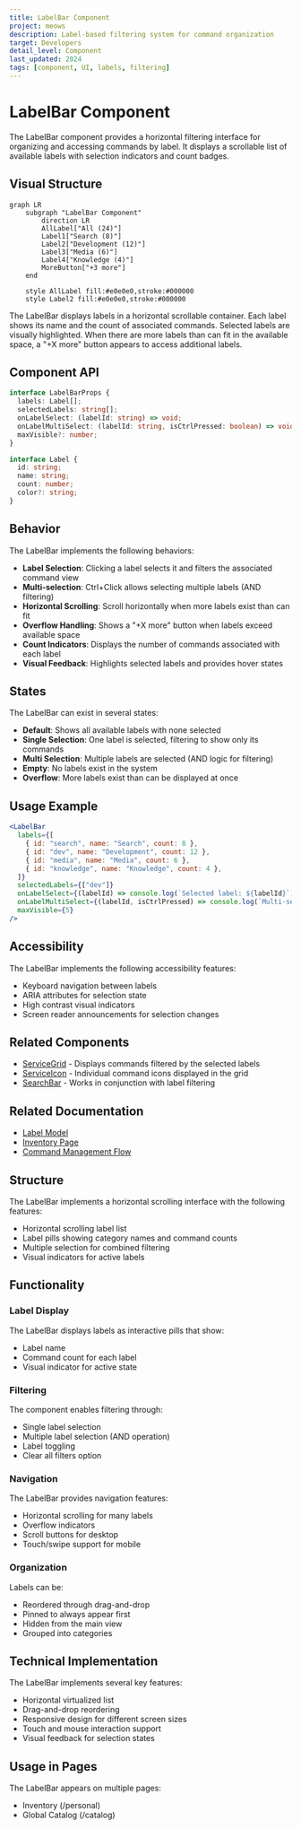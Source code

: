 ```yaml
---
title: LabelBar Component
project: meows
description: Label-based filtering system for command organization
target: Developers
detail_level: Component
last_updated: 2024
tags: [component, UI, labels, filtering]
---
```


# LabelBar Component

The LabelBar component provides a horizontal filtering interface for organizing and accessing commands by label. It displays a scrollable list of available labels with selection indicators and count badges.

## Visual Structure

```mermaid
graph LR
    subgraph "LabelBar Component"
        direction LR
        AllLabel["All (24)"]
        Label1["Search (8)"]
        Label2["Development (12)"]
        Label3["Media (6)"]
        Label4["Knowledge (4)"]
        MoreButton["+3 more"]
    end

    style AllLabel fill:#e0e0e0,stroke:#000000
    style Label2 fill:#e0e0e0,stroke:#000000
```

The LabelBar displays labels in a horizontal scrollable container. Each label shows its name and the count of associated commands. Selected labels are visually highlighted. When there are more labels than can fit in the available space, a "+X more" button appears to access additional labels.

## Component API

```typescript
interface LabelBarProps {
  labels: Label[];
  selectedLabels: string[];
  onLabelSelect: (labelId: string) => void;
  onLabelMultiSelect: (labelId: string, isCtrlPressed: boolean) => void;
  maxVisible?: number;
}

interface Label {
  id: string;
  name: string;
  count: number;
  color?: string;
}
```

## Behavior

The LabelBar implements the following behaviors:

- **Label Selection**: Clicking a label selects it and filters the associated command view
- **Multi-selection**: Ctrl+Click allows selecting multiple labels (AND filtering)
- **Horizontal Scrolling**: Scroll horizontally when more labels exist than can fit
- **Overflow Handling**: Shows a "+X more" button when labels exceed available space
- **Count Indicators**: Displays the number of commands associated with each label
- **Visual Feedback**: Highlights selected labels and provides hover states

## States

The LabelBar can exist in several states:

- **Default**: Shows all available labels with none selected
- **Single Selection**: One label is selected, filtering to show only its commands
- **Multi Selection**: Multiple labels are selected (AND logic for filtering)
- **Empty**: No labels exist in the system
- **Overflow**: More labels exist than can be displayed at once

## Usage Example

```jsx
<LabelBar
  labels={[
    { id: "search", name: "Search", count: 8 },
    { id: "dev", name: "Development", count: 12 },
    { id: "media", name: "Media", count: 6 },
    { id: "knowledge", name: "Knowledge", count: 4 },
  ]}
  selectedLabels={["dev"]}
  onLabelSelect={(labelId) => console.log(`Selected label: ${labelId}`)}
  onLabelMultiSelect={(labelId, isCtrlPressed) => console.log(`Multi-selected label: ${labelId}`)}
  maxVisible={5}
/>
```

## Accessibility

The LabelBar implements the following accessibility features:

- Keyboard navigation between labels
- ARIA attributes for selection state
- High contrast visual indicators
- Screen reader announcements for selection changes

## Related Components

- [ServiceGrid](ServiceGrid.md) - Displays commands filtered by the selected labels
- [ServiceIcon](ServiceIcon.md) - Individual command icons displayed in the grid
- [SearchBar](SearchBar.md) - Works in conjunction with label filtering

## Related Documentation

- [Label Model](../models/label.md)
- [Inventory Page](../pages/inventory.md)
- [Command Management Flow](../flows/command-management.md)

## Structure

The LabelBar implements a horizontal scrolling interface with the following features:

- Horizontal scrolling label list
- Label pills showing category names and command counts
- Multiple selection for combined filtering
- Visual indicators for active labels

## Functionality

### Label Display

The LabelBar displays labels as interactive pills that show:

- Label name
- Command count for each label
- Visual indicator for active state

### Filtering

The component enables filtering through:

- Single label selection
- Multiple label selection (AND operation)
- Label toggling
- Clear all filters option

### Navigation

The LabelBar provides navigation features:

- Horizontal scrolling for many labels
- Overflow indicators
- Scroll buttons for desktop
- Touch/swipe support for mobile

### Organization

Labels can be:

- Reordered through drag-and-drop
- Pinned to always appear first
- Hidden from the main view
- Grouped into categories

## Technical Implementation

The LabelBar implements several key features:

- Horizontal virtualized list
- Drag-and-drop reordering
- Responsive design for different screen sizes
- Touch and mouse interaction support
- Visual feedback for selection states

## Usage in Pages

The LabelBar appears on multiple pages:

- Inventory (/personal)
- Global Catalog (/catalog)
